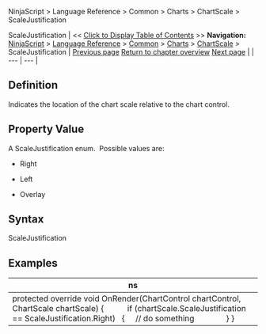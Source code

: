 ﻿
NinjaScript > Language Reference > Common > Charts > ChartScale > ScaleJustification

ScaleJustification
| << [Click to Display Table of Contents](chartscale_scalejustification.md) >> **Navigation:**     [NinjaScript](ninjascript-1.md) > [Language Reference](language_reference_wip-1.md) > [Common](common-1.md) > [Charts](chart-1.md) > [ChartScale](chartscale-1.md) > ScaleJustification | [Previous page](chartscale_properties-1.md) [Return to chapter overview](chartscale-1.md) [Next page](width-1.md) |
| --- | --- |
## Definition
Indicates the location of the chart scale relative to the chart control.
## 
## Property Value
A ScaleJustification enum.  Possible values are:
- Right

- Left

- Overlay

## 
## Syntax
ScaleJustification
## 
## Examples
| ns |
| --- |
| protected override void OnRender(ChartControl chartControl, ChartScale chartScale) {             if (chartScale.ScaleJustification == ScaleJustification.Right)    {      // do something                } } |
